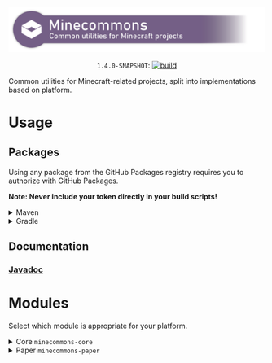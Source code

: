 <div align="center">

<a href="https://aecsocket.gitlab.io/minecommons"><img src="banner.png" width="1024" alt="Minecommons banner" /></a>

`1.4.0-SNAPSHOT`:
[![build](https://github.com/aecsocket/minecommons/actions/workflows/build.yml/badge.svg)](https://github.com/aecsocket/minecommons/actions/workflows/build.yml)

</div>

Common utilities for Minecraft-related projects, split into
implementations based on platform.

# Usage

## Packages

Using any package from the GitHub Packages registry requires you to
authorize with GitHub Packages.

**Note: Never include your token directly in your build scripts!**

<details>
<summary>Maven</summary>

### [How to authorize](https://docs.github.com/en/packages/working-with-a-github-packages-registry/working-with-the-apache-maven-registry)

Repository
```xml
<repositories>
  <repository>
    <id>github-minecommons</id>
    <url>https://maven.pkg.github.com/aecsocket/minecommons</url>
    <snapshots>
      <enabled>true</enabled>
    </snapshots>
  </repository>
</repositories>

<!-- ... -->

<servers>
  <server>
    <id>github-minecommons</id>
    <username>USERNAME</username>
    <password>TOKEN</password>
  </server>
</servers>
```

Dependency
```xml
<dependencies>
  <dependency>
    <groupId>com.github.aecsocket</groupId>
    <artifactId>minecommons-[module]</artifactId>
    <version>[version]</version>
  </dependency>
</dependencies>
```

</details>

<details>
<summary>Gradle</summary>

The Kotlin DSL is used here.

### [How to authorize](https://docs.github.com/en/packages/working-with-a-github-packages-registry/working-with-the-gradle-registry)

Repository
```kotlin
repositories {
    maven {
        url = uri("https://maven.pkg.github.com/aecsocket/minecommons")
        credentials {
            username = project.findProperty("gpr.user") as String? ?: System.getenv("USERNAME")
            password = project.findProperty("gpr.key") as String? ?: System.getenv("TOKEN")
        }
    }
}
```

Dependency
```kotlin
dependencies {
    compileOnly("com.github.aecsocket", "minecommons-[module]", "[version]")
}
```

</details>

## Documentation

### [Javadoc](https://aecsocket.github.io/minecommons/docs)

# Modules

Select which module is appropriate for your platform.

<details>
<summary>Core <code>minecommons-core</code></summary>

This contains platform-independent code, shared among all implementations.

### Dependencies

* [Java >=17](https://adoptium.net/)

</details>

<details>
<summary>Paper <code>minecommons-paper</code></summary>

For the Paper platform.

### Dependencies

* [Java >=17](https://adoptium.net/)
* [Paper >=1.18.1](https://papermc.io/)

</details>
